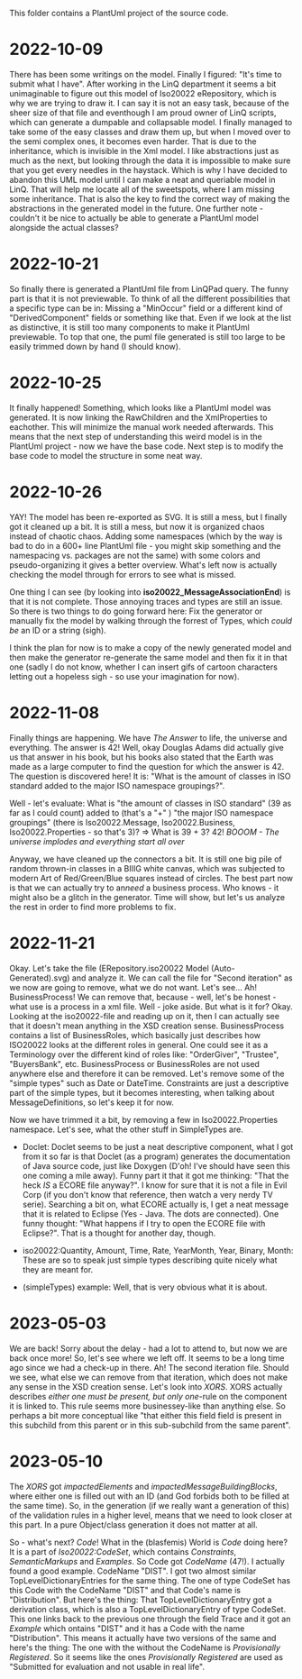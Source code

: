 This folder contains a PlantUml project of the source code.

# 2022-10-09
There has been some writings on the model. Finally I figured: "It's time to submit what I have". After working in the LinQ department it seems a bit unimaginable to figure out this model of Iso20022 eRepository, which is why we are trying to draw it. I can say it is not an easy task, because of the sheer size of that file and eventhough I am proud owner of LinQ scripts, which can generate a dumpable and collapsable model.
I finally managed to take some of the easy classes and draw them up, but when I moved over to the semi complex ones, it becomes even harder. That is due to the inheritance, which is invisible in the Xml model. I like abstractions just as much as the next, but looking through the data it is impossible to make sure that you get every needles in the haystack. Which is why I have decided to abandon this UML model until I can make a neat and queriable model in LinQ. That will help me locate all of the sweetspots, where I am missing some inheritance. That is also the key to find the correct way of making the abstractions in the generated model in the future. One further note - couldn't it be nice to actually be able to generate a PlantUml model alongside the actual classes?

# 2022-10-21
So finally there is generated a PlantUml file from LinQPad query. The funny part is that it is not previewable. To think of all the different possibilities that a specific type can be in: Missing a "MinOccur" field or a different kind of "DerivedComponent" fields or something like that. Even if we look at the list as distinctive, it is still too many components to make it PlantUml previewable. To top that one, the puml file generated is still too large to be easily trimmed down by hand (I should know).

# 2022-10-25
It finally happened! Something, which looks like a PlantUml model was generated. It is now linking the RawChildren and the XmlProperties to eachother. This will minimize the manual work needed afterwards. This means that the next step of understanding this weird model is in the PlantUml project - now we have the base code. Next step is to modify the base code to model the structure in some neat way.

# 2022-10-26
YAY! The model has been re-exported as SVG. It is still a mess, but I finally got it cleaned up a bit. It is still a mess, but now it is organized chaos instead of chaotic chaos. Adding some namespaces (which by the way is bad to do in a 600+ line PlantUml file - you might skip something and the namespacing vs. packages are not the same) with some colors and pseudo-organizing it gives a better overview. What's left now is actually checking the model through for errors to see what is missed.

One thing I can see (by looking into **iso20022_MessageAssociationEnd**) is that it is not complete. Those annoying traces and types are still an issue. So there is two things to do going forward here: Fix the generator or manually fix the model by walking through the forrest of Types, which <i>could be</i> an ID or a string (sigh).

I think the plan for now is to make a copy of the newly generated model and then make the generator re-generate the same model and then fix it in that one (sadly I do not know, whether I can insert gifs of cartoon characters letting out a hopeless sigh - so use your imagination for now).

# 2022-11-08
Finally things are happening. We have <i>The Answer</i> to life, the universe and everything. The answer is 42! Well, okay Douglas Adams did actually give us that answer in his book, but his books also stated that the Earth was made as a large computer to find the question for which the answer is 42. The question is discovered here! It is: "What is the amount of classes in ISO standard added to the major ISO namespace groupings?".

Well - let's evaluate: What is "the amount of classes in ISO standard" (39 as far as I could count) added to (that's a "+" ) "the major ISO namespace groupings" (there is Iso20022.Message, Iso20022.Business, Iso20022.Properties - so that's 3)?  => What is 39 + 3? 42! *BOOOM - The universe implodes and everything start all over*

Anyway, we have cleaned up the connectors a bit. It is still one big pile of random thrown-in classes in a BIIIG white canvas, which was subjected to modern Art of Red/Green/Blue squares instead of circles. The best part now is that we can actually try to an*need* a business process. Who knows - it might also be a glitch in the generator. Time will show, but let's us analyze the rest in order to find more problems to fix.

# 2022-11-21
Okay. Let's take the file (ERepository.iso20022 Model (Auto-Generated).svg) and analyze it. We can call the file for "Second iteration" as we now are going to remove, what we do not want. Let's see... Ah! BusinessProcess! We can remove that, because - well, let's be honest - what use is a process in a xml file. Well - joke aside. But what is it for? Okay. Looking at the iso20022-file and reading up on it, then I can actually see that it doesn't mean anything in the XSD creation sense. BusinessProcess contains a list of BusinessRoles, which basically just describes how ISO20022 looks at the different roles in general. One could see it as a Terminology over the different kind of roles like: "OrderGiver", "Trustee", "BuyersBank", etc. BusinessProcess or BusinessRoles are not used anywhere else and therefore it can be removed.
Let's remove some of the "simple types" such as Date or DateTime. Constraints are just a descriptive part of the simple types, but it becomes interesting, when talking about MessageDefinitions, so let's keep it for now.

Now we have trimmed it a bit, by removing a few in Iso20022.Properties namespace. Let's see, what the other stuff in SimpleTypes are.

* Doclet: Doclet seems to be just a neat descriptive component, what I got from it so far is that Doclet (as a program) generates the documentation of Java source code, just like Doxygen (D'oh! I've should have seen this one coming a mile away). Funny part it that it got me thinking: "That the heck <i>IS</i> a ECORE file anyway?". I know for sure that it is not a file in Evil Corp (if you don't know that reference, then watch a very nerdy TV serie). Searching a bit on, what ECORE actually is, I get a neat message that it is related to Eclipse (Yes - Java. The dots are connected). One funny thought: "What happens if I try to open the ECORE file with Eclipse?". That is a thought for another day, though.

* iso20022:Quantity, Amount, Time, Rate, YearMonth, Year, Binary, Month: These are so to speak just simple types describing quite nicely what they are meant for.

* (simpleTypes) example: Well, that is very obvious what it is about.

# 2023-05-03
We are back! Sorry about the delay - had a lot to attend to, but now we are back once more! So, let's see where we left off. It seems to be a long time ago since we had a check-up in there. Ah! The second iteration file. Should we see, what else we can remove from that iteration, which does not make any sense in the XSD creation sense. Let's look into <i>XORS</i>. XORS actually describes <i>either one must be present, but only one</i>-rule on the component it is linked to. This rule seems more businessey-like than anything else. So perhaps a bit more conceptual like "that either this field field is present in this subchild from this parent or in this sub-subchild from the same parent".

# 2023-05-10
The <i>XORS</i> got <i>impactedElements</i> and <i>impactedMessageBuildingBlocks</i>, where either one is filled out with an ID (and God forbids both to be filled at the same time). So, in the generation (if we really want a generation of this) of the validation rules in a higher level, means that we need to look closer at this part. In a pure Object/class generation it does not matter at all. 

So - what's next? <i>Code</i>! What in the (blasfemis) World is <i>Code</i> doing here? It is a part of <i>Iso20022:CodeSet</i>, which contains <i>Constraints</i>, <i>SemanticMarkups</i> and <i>Examples</i>. So Code got <i>CodeName</i> (47!).
I actually found a good example. CodeName "DIST". I got two almost similar TopLevelDictionaryEntries for the same thing. The one of type CodeSet has this Code with the CodeName "DIST" and that Code's name is "Distribution". But here's the thing: That TopLevelDictionaryEntry got a derivation class, which is also a TopLevelDictionaryEntry of type CodeSet. This one links back to the previous one through the field Trace and it got an <i>Example</i> which ontains "DIST" and it has a Code with the name "Distribution". This means it actually have two versions of the same and here's the thing: The one with the without the CodeName is <i>Provisionally Registered</i>. So it seems like the ones <i>Provisionally Registered</i> are used as "Submitted for evaluation and not usable in real life".